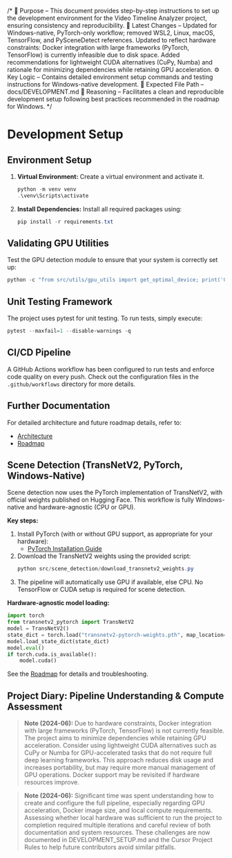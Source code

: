 /*
📌 Purpose – This document provides step-by-step instructions to set up the development environment for the Video Timeline Analyzer project, ensuring consistency and reproducibility.
🔄 Latest Changes – Updated for Windows-native, PyTorch-only workflow; removed WSL2, Linux, macOS, TensorFlow, and PySceneDetect references. Updated to reflect hardware constraints: Docker integration with large frameworks (PyTorch, TensorFlow) is currently infeasible due to disk space. Added recommendations for lightweight CUDA alternatives (CuPy, Numba) and rationale for minimizing dependencies while retaining GPU acceleration.
⚙️ Key Logic – Contains detailed environment setup commands and testing instructions for Windows-native development.
📂 Expected File Path – docs/DEVELOPMENT.md
🧠 Reasoning – Facilitates a clean and reproducible development setup following best practices recommended in the roadmap for Windows.
*/

# Development Setup

## Environment Setup

1. **Virtual Environment:**
   Create a virtual environment and activate it.

   ```powershell
   python -m venv venv
   .\venv\Scripts\activate
   ```

2. **Install Dependencies:**
   Install all required packages using:

   ```powershell
   pip install -r requirements.txt
   ```

## Validating GPU Utilities

Test the GPU detection module to ensure that your system is correctly set up:

```powershell
python -c "from src/utils/gpu_utils import get_optimal_device; print('GPU Device:', get_optimal_device())"
```

## Unit Testing Framework

The project uses pytest for unit testing. To run tests, simply execute:

```powershell
pytest --maxfail=1 --disable-warnings -q
```

## CI/CD Pipeline

A GitHub Actions workflow has been configured to run tests and enforce code quality on every push. Check out the configuration files in the `.github/workflows` directory for more details.

## Further Documentation

For detailed architecture and future roadmap details, refer to:

- [Architecture](ARCHITECTURE.md)
- [Roadmap](ROADMAP.md)

## Scene Detection (TransNetV2, PyTorch, Windows-Native)

Scene detection now uses the PyTorch implementation of TransNetV2, with official weights published on Hugging Face. This workflow is fully Windows-native and hardware-agnostic (CPU or GPU).

**Key steps:**
1. Install PyTorch (with or without GPU support, as appropriate for your hardware):
   - [PyTorch Installation Guide](https://pytorch.org/get-started/locally/)
2. Download the TransNetV2 weights using the provided script:
   ```powershell
   python src/scene_detection/download_transnetv2_weights.py
   ```
3. The pipeline will automatically use GPU if available, else CPU. No TensorFlow or CUDA setup is required for scene detection.

**Hardware-agnostic model loading:**
```python
import torch
from transnetv2_pytorch import TransNetV2
model = TransNetV2()
state_dict = torch.load("transnetv2-pytorch-weights.pth", map_location=torch.device('cuda' if torch.cuda.is_available() else 'cpu'))
model.load_state_dict(state_dict)
model.eval()
if torch.cuda.is_available():
    model.cuda()
```

See the [Roadmap](ROADMAP.md) for details and troubleshooting.

## Project Diary: Pipeline Understanding & Compute Assessment

> **Note (2024-06):**
> Due to hardware constraints, Docker integration with large frameworks (PyTorch, TensorFlow) is not currently feasible. The project aims to minimize dependencies while retaining GPU acceleration. Consider using lightweight CUDA alternatives such as CuPy or Numba for GPU-accelerated tasks that do not require full deep learning frameworks. This approach reduces disk usage and increases portability, but may require more manual management of GPU operations. Docker support may be revisited if hardware resources improve.

> **Note (2024-06):**
> Significant time was spent understanding how to create and configure the full pipeline, especially regarding GPU acceleration, Docker image size, and local compute requirements. Assessing whether local hardware was sufficient to run the project to completion required multiple iterations and careful review of both documentation and system resources. These challenges are now documented in DEVELOPMENT_SETUP.md and the Cursor Project Rules to help future contributors avoid similar pitfalls. 